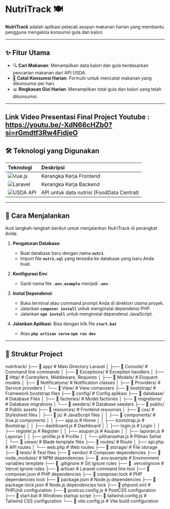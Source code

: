 # NutriTrack 🍽️

**NutriTrack** adalah aplikasi pelacak asupan makanan harian yang membantu pengguna mengelola konsumsi gula dan kalori.

---

## ✨ Fitur Utama

* 🔍 **Cari Makanan**: Menampilkan data kalori dan gula berdasarkan pencarian makanan dari API USDA.
* 🧾 **Catat Konsumsi Harian**: Formulir untuk mencatat makanan yang dikonsumsi per hari.
* 📊 **Ringkasan Gizi Harian**: Menampilkan total gula dan kalori yang telah dikonsumsi.

---
Link Video Presentasi Final Project Youtube : https://youtu.be/-XdN66cHZb0?si=rGmdtf3Rw4FidjeO
---
## 🛠️ Teknologi yang Digunakan

| Teknologi | Deskripsi |
| :--------- | :---------- |
| ![Vue.js](https://img.shields.io/badge/Vue.js-35495E?style=for-the-badge&logo=vue.js&logoColor=4FC08D) | Kerangka Kerja Frontend |
| ![Laravel](https://img.shields.io/badge/Laravel-FF2D20?style=for-the-badge&logo=laravel&logoColor=white) | Kerangka Kerja Backend |
| ![USDA API](https://img.shields.io/badge/USDA%20API-FFD700?style=for-the-badge&logo=data&logoColor=black) | API untuk data nutrisi (FoodData Central) |

---

## 🚀 Cara Menjalankan

Ikuti langkah-langkah berikut untuk menjalankan NutriTrack di perangkat Anda:

1.  **Pengaturan Database**:
    * Buat database baru dengan nama **`nutri`**.
    * Import file **`nutri.sql`** yang tersedia ke database yang baru Anda buat.

2.  **Konfigurasi Env**:
    * Ganti nama file **`.env.example`** menjadi **`.env`**.

3.  **Instal Dependensi**:
    * Buka terminal atau command prompt Anda di direktori utama proyek.
    * Jalankan **`composer install`** untuk menginstal dependensi PHP.
    * Jalankan **`npm install`** untuk menginstal dependensi JavaScript.

4.  **Jalankan Aplikasi**:
    Bisa dengan klik file **`start.bat`**
	* Atau
       **`php artisan serve`**
       **`npm run dev`**

---

## 📁 Struktur Project

nutritrack/
├── 📁 app/                          # Main Directory Laravel
│   ├── 📁 Console/                  # Command line commands
│   ├── 📁 Exceptions/               # Exception handlers
│   ├── 📁 Http/                     # Controllers, Middleware, Requests
│   ├── 📁 Models/                   # Eloquent models
│   ├── 📁 Notifications/            # Notification classes
│   ├── 📁 Providers/                # Service providers
│   └── 📁 View/                     # View composers
├── 📁 bootstrap/                    # Framework bootstrap files
├── 📁 config/                       # Config aplikasi
├── 📁 database/                     # Database Files
│   ├── 📁 factories/                # Model factories
│   ├── 📁 migrations/               # Database migrations
│   └── 📁 seeders/                  # Database seeders
├── 📁 public/                       # Public assets
├── 📁 resources/                    # Frontend resources
│   ├── 📁 css/                      # Stylesheet files
│   ├── 📁 js/                       # JavaScript files
│   │   ├── 📁 components/           # Vue.js components
│   │   ├── app.js                   # Home
│   │   ├── bootstrap.js             # Bootstrap 
│   │   ├── dashboard.js             # Dashboard
│   │   ├── login.js                 # Login 
│   │   ├── register.js              # Register
│   │   ├── asupan.js                # Asupan
│   │   ├── laporan.js               # Laporan
│   │   ├── profile.js               # Profile
│   │   └── pilihansehat.js          # Pilihan Sehat
│   └── 📁 views/                    # Blade template files
├── 📁 routes/                       # Route
│   ├── api.php                      # API routes
│   └── web.php                      # Web routes
├── 📁 storage/                      # File storage
├── 📁 tests/                        # Test files
├── 📁 vendor/                       # Composer dependencies
├── 📁 node_modules/                 # NPM dependencies
├── 📄 .env.example                  # Environment variables template
├── 📄 .gitignore                    # Git ignore rules
├── 📄 .vercelignore                 # Vercel ignore rules
├── 📄 artisan                       # Laravel command line tool
├── 📄 composer.json                 # PHP dependencies
├── 📄 composer.lock                 # PHP dependencies lock
├── 📄 package.json                  # Node.js dependencies
├── 📄 package-lock.json             # Node.js dependencies lock
├── 📄 phpunit.xml                   # PHPUnit configuration
├── 📄 postcss.config.js             # PostCSS configuration
├── 📄 start.bat                     # Windows startup script
├── 📄 tailwind.config.js            # Tailwind CSS configuration
└── 📄 vite.config.js                # Vite build configuration
```
